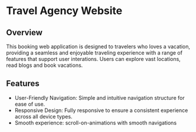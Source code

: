 # Travel Agency Website

## Overview

This booking web application is designed to travelers who loves a vacation, providing a seamless and enjoyable traveling experience with a range of features that support user interations. Users can explore vast locations, read blogs and book vacations.

## Features
- User-Friendly Navigation: Simple and intuitive navigation structure for ease of use.
- Responsive Design: Fully responsive to ensure a consistent experience across all device types.
- Smooth experience: scroll-on-animations with smooth navigations
